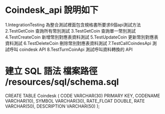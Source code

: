 # Coindesk_api 說明如下
  1.IntegrationTesting 為整合測試裡面包含規格書所要求6個api測試方法
  2.TestGetCoin 查詢所有幣別測試
  3.TestGetCoin 查詢單一幣別測試
  4.TestCreateCoin 新增幣別對應表資料測試
  5.TestUpdateCoin 更新幣別對應表資料測試
  6.TestDeleteCoin 刪除幣別對應表資料測試
  7.TestCallCoindesApi 測試呼叫 coindesk API 
  8.TestTurnCoinApi 測試呼叫資料轉換的 API 

建立 SQL 語法 檔案路徑 /resources/sql/schema.sql
======================================================
   CREATE TABLE Coindesk (
          CODE VARCHAR(30) PRIMARY KEY,
          CODENAME VARCHAR(10),
          SYMBOL  VARCHAR(30),
          RATE_FLOAT DOUBLE,
          RATE  VARCHAR(50),
          DESCRIPTION VARCHAR(50)
      );
